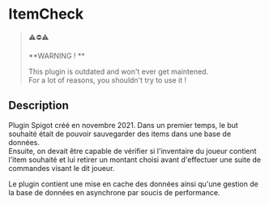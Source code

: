 # ItemCheck

> ⚠️⛔⚠️ 
> 
> **WARNING ! **
> 
> This plugin is outdated and won't ever get maintened.  
> For a lot of reasons, you shouldn't try to use it !

## Description

Plugin Spigot créé en novembre 2021. 
Dans un premier temps, le but souhaité était de pouvoir sauvegarder des items dans une base de données.  
Ensuite, on devait être capable de vérifier si l'inventaire du joueur contient l'item souhaité et lui retirer un montant choisi avant d'effectuer une suite de commandes visant le dit joueur.

Le plugin contient une mise en cache des données ainsi qu'une gestion de la base de données en asynchrone par soucis de performance.